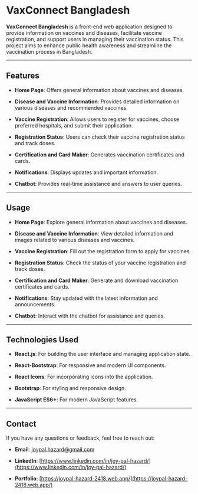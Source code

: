 # VaxConnect Bangladesh

**VaxConnect Bangladesh** is a front-end web application designed to provide information on vaccines and diseases, facilitate vaccine registration, and support users in managing their vaccination status. This project aims to enhance public health awareness and streamline the vaccination process in Bangladesh.

---

## Features

- **Home Page**: Offers general information about vaccines and diseases.

- **Disease and Vaccine Information**: Provides detailed information on various diseases and recommended vaccines.

- **Vaccine Registration**: Allows users to register for vaccines, choose preferred hospitals, and submit their application.

- **Registration Status**: Users can check their vaccine registration status and track doses.

- **Certification and Card Maker**: Generates vaccination certificates and cards.

- **Notifications**: Displays updates and important information.

- **Chatbot**: Provides real-time assistance and answers to user queries.

---

## Usage

- **Home Page**: Explore general information about vaccines and diseases.

- **Disease and Vaccine Information**: View detailed information and images related to various diseases and vaccines.

- **Vaccine Registration**: Fill out the registration form to apply for vaccines.

- **Registration Status**: Check the status of your vaccine registration and track doses.

- **Certification and Card Maker**: Generate and download vaccination certificates and cards.

- **Notifications**: Stay updated with the latest information and announcements.

- **Chatbot**: Interact with the chatbot for assistance and queries.

---

## Technologies Used

- **React.js**: For building the user interface and managing application state.

- **React-Bootstrap**: For responsive and modern UI components.

- **React Icons**: For incorporating icons into the application.

- **Bootstrap**: For styling and responsive design.

- **JavaScript ES6+**: For modern JavaScript features.

---

## Contact

If you have any questions or feedback, feel free to reach out:

- **Email**: joypal.hazard@gmail.com

- **LinkedIn**: [https://www.linkedin.com/in/joy-pal-hazard/](https://www.linkedin.com/in/joy-pal-hazard/)

- **Portfolio**: [https://joypal-hazard-2418.web.app/](https://joypal-hazard-2418.web.app/)
